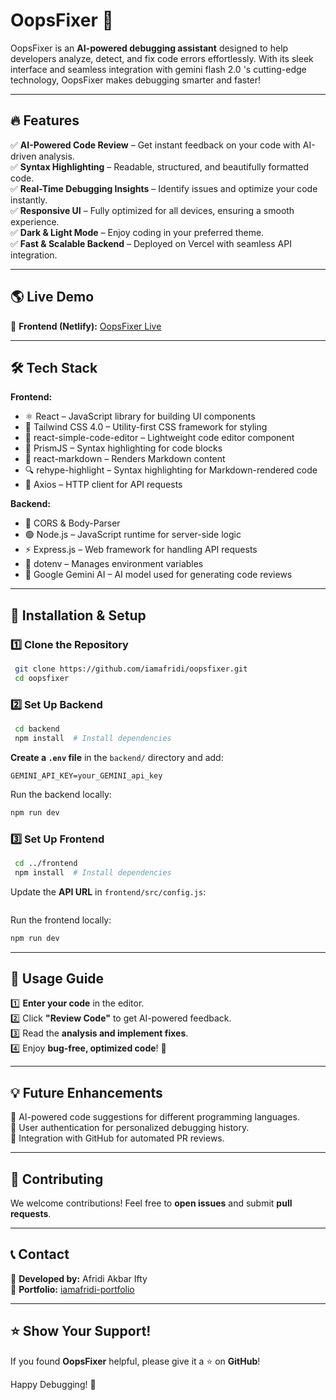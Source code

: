 # OopsFixer 🚀

OopsFixer is an **AI-powered debugging assistant** designed to help developers analyze, detect, and fix code errors effortlessly. With its sleek interface and seamless integration with gemini flash 2.0 's cutting-edge technology, OopsFixer makes debugging smarter and faster!

---

## 🔥 Features

✅ **AI-Powered Code Review** – Get instant feedback on your code with AI-driven analysis.  
✅ **Syntax Highlighting** – Readable, structured, and beautifully formatted code.  
✅ **Real-Time Debugging Insights** – Identify issues and optimize your code instantly.  
✅ **Responsive UI** – Fully optimized for all devices, ensuring a smooth experience.  
✅ **Dark & Light Mode** – Enjoy coding in your preferred theme.  
✅ **Fast & Scalable Backend** – Deployed on Vercel with seamless API integration.  

---

## 🌎 Live Demo

🔗 **Frontend (Netlify):** [OopsFixer Live](https://oopsfixer.netlify.app)   

---

## 🛠️ Tech Stack

**Frontend:**  
- ⚛ React – JavaScript library for building UI components
- 🎨 Tailwind CSS 4.0 – Utility-first CSS framework for styling
- 📝 react-simple-code-editor – Lightweight code editor component
- 🌈 PrismJS – Syntax highlighting for code blocks
- 📄 react-markdown – Renders Markdown content
- 🔍 rehype-highlight – Syntax highlighting for Markdown-rendered code
- 🔄 Axios – HTTP client for API requests

**Backend:**   
- 🔄 CORS & Body-Parser  
- 🟢 Node.js – JavaScript runtime for server-side logic
- ⚡ Express.js – Web framework for handling API requests
- 🔐 dotenv – Manages environment variables
- 🤖 Google Gemini AI – AI model used for generating code reviews

---

## 🚀 Installation & Setup

### 1️⃣ Clone the Repository
```sh
 git clone https://github.com/iamafridi/oopsfixer.git
 cd oopsfixer
```

### 2️⃣ Set Up Backend
```sh
 cd backend
 npm install  # Install dependencies
```
**Create a `.env` file** in the `backend/` directory and add:
```env
GEMINI_API_KEY=your_GEMINI_api_key
```
Run the backend locally:
```sh
npm run dev
```

### 3️⃣ Set Up Frontend
```sh
 cd ../frontend
 npm install  # Install dependencies
```
Update the **API URL** in `frontend/src/config.js`:
```js
```
Run the frontend locally:
```sh
npm run dev
```

---


## 🎯 Usage Guide

1️⃣ **Enter your code** in the editor.  
2️⃣ Click **"Review Code"** to get AI-powered feedback.  
3️⃣ Read the **analysis and implement fixes**.  
4️⃣ Enjoy **bug-free, optimized code**! 🎉  

---

## 💡 Future Enhancements

🚀 AI-powered code suggestions for different programming languages.  
🚀 User authentication for personalized debugging history.  
🚀 Integration with GitHub for automated PR reviews.  

---

## 🤝 Contributing
We welcome contributions! Feel free to **open issues** and submit **pull requests**.

---

## 📞 Contact
👤 **Developed by:** Afridi Akbar Ifty  
🔗 **Portfolio:** [iamafridi-portfolio](https://iamafrididev.netlify.app)   

---

## ⭐ Show Your Support!
If you found **OopsFixer** helpful, please give it a ⭐ on **GitHub**!

Happy Debugging! 🚀

